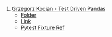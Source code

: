 1. [Grzegorz Kocjan - Test Driven Pandas](https://youtu.be/oaADte_9u6Q)
    - [Folder](./Test_Driven_Pandas/)
    - [Link](https://belazy.dev/talks/test-driven-pandas/)
    - [Pytest Fixture Ref](https://twpower.github.io/19-about-python-test-fixture)